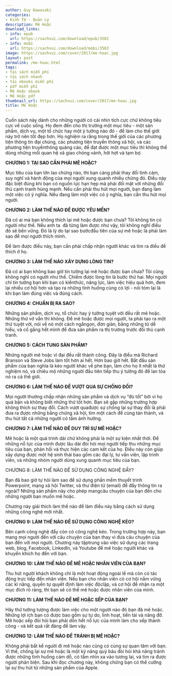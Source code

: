 ```yaml
---
author: Guy Kawasaki
categories:
- Kinh Tế - Quản Lý
description: Mê Hoặc
download_links:
- info: epub
  url: https://sachvui.com/download/epub/3502
- info: mobi
  url: https://sachvui.com/download/mobi/3503
image: https://sachvui.com/cover/2017/me-hoac.jpg
layout: post
permalink: /me-hoac.html
tags:
- tải sách miễn phí
- tải sách nhanh
- tải ebooks miễn phí
- pdf miễn phí
- Mê Hoặc ebook
- Mê Hoặc pdf
thumbnail_url: https://sachvui.com/cover/2017/me-hoac.jpg
title: Mê Hoặc
---
```


 <div class="item-desc text-justify"> <p>Cuốn sách này dành cho những người có cái nhìn tích cực chứ không tiêu cực về cuộc sống. Họ đem đến cho thị trường một mục tiêu - một sản phẩm, dịch vụ, một tổ chức hay một ý tưởng nào đó - để làm cho thế giới này trở nên tốt đẹp hơn. Họ nghiệm ra rằng trong thế giới của các phương tiện thông tin đại chúng, các phương tiện truyền thông xã hội, và các phương tiện truyềnthông quảng cáo, để đạt được một mục tiêu thì không thể dùng những mối quan hệ xã giao chóng vánh, hời hợt và tạm bợ.</p><p><strong>CHƯƠNG 1: TẠI SAO CẦN PHẢI MÊ HOẶC?</strong></p><p>Mục tiêu của bạn lớn lao chừng nào, thì bạn càng phải thay đổi tình cảm, suy nghĩ và hành động của mọi người xung quanh nhiều chừng đó. Điều này đặc biệt đúng khi bạn có nguồn lực hạn hẹp mà phải đối mặt với những đối thủ cạnh tranh hùng mạnh. Nếu cần phải thu hút mọi người, bạn đang làm một việc có ý nghĩa. Nếu đang làm một việc có ý nghĩa, bạn cần thu hút mọi người.</p><p><strong>CHƯƠNG 2: LÀM THẾ NÀO ĐỂ ĐƯỢC YÊU MẾN?</strong></p><p>Đã có ai mà bạn không thích lại mê hoặc được bạn chưa? Tôi không tin có người như thế. Nếu anh ta  đã từng làm được như vậy, tôi không nghĩ điều đó sẽ bền vững. Đó là lý do tại sao bướcđầu tiên của sự mê hoặc là phải làm sao để mọi người thích mình.</p><p>Để làm được điều này, bạn cần phải chấp nhận người khác và tìm ra điều để thích ở họ.</p><p><strong>CHƯƠNG 3: LÀM THẾ NÀO XÂY DỰNG LÒNG TIN?</strong></p><p>Đã có ai bạn không bao giờ tin tưởng lại mê hoặc được bạn chưa? Tôi cũng không nghĩ có người như thế. Chiếm được lòng tin là bước thứ hai. Mọi người chỉ tin tưởng bạn khi bạn có kiếnthức, năng lực, làm việc hiệu quả hơn, đem lại nhiều cơ hội hơn và tạo ra những tình huống cùng có lợi - nói tóm lại là khi bạn làm đúng việc và đúng cách.</p><p><strong>CHƯƠNG 4: CHUẨN BỊ RA SAO?</strong></p><p>Những sản phẩm, dịch vụ, tổ chức hay ý tưởng tuyệt vời đều rất mê hoặc. Những thứ vớ vẩn thì không. Để mê hoặc được mọi người, ta phải tạo ra một thứ tuyệt vời, nói về nó một cách ngắngọn, đơn giản, bằng những từ dễ hiểu, và cố gắng hết mình để đưa sản phẩm ra thị trường trước đối thủ cạnh tranh.</p><p><strong>CHƯƠNG 5: CÁCH TUNG SẢN PHẨM?</strong></p><p>Những người mê hoặc vĩ đại đều rất thành công. Đây là điều mà Richard Branson và Steve Jobs làm tốt hơn ai hết. Hơn bao giờ hết. Bắt đầu sản phẩm của bạn nghĩa là kéo người khác về phe bạn, làm cho họ ít nhất là thử nghiệm nó, và chiêu mộ những người đầu tiên tiếp thu ý tưởng đó để lan tỏa nó ra cả thế giới.</p><p><strong>CHƯƠNG 6: LÀM THẾ NÀO ĐỂ VƯỢT QUA SỰ CHỐNG ĐỐI?</strong></p><p>Mọi người thường chấp nhận những sản phẩm và dịch vụ “đủ tốt” bởi vì họ quá bận và không biết những thứ tốt hơn. Bạn sẽ gặp những trường hợp không thích sự thay đổi. Cách vượt quađược sự chống lại sự thay đổi là phải đưa ra được những bằng chứng xã hội, tìm một cách để cùng tán thành, và thu hút tất cả những người có tầm ảnh hưởng.</p><p><strong>CHƯƠNG 7: LÀM THẾ NÀO ĐỂ DUY TRÌ SỰ MÊ HOẶC?</strong></p><p>Mê hoặc là một quá trình dài chứ không phải là một sự kiện nhất thời. Để những nỗ lực của mình được lâu dài đòi hỏi mọi người tiếp thu những mục tiêu của bạn, phản hồi và thực hiện các cam kết của họ. Điều này còn giúp xây dựng được một hệ sinh thái bao gồm các đại lý, tư vấn viên, lập trình viên, và những nhóm người dùng xung quanh mục tiêu của bạn.</p><p>CHƯƠNG 8: LÀM THẾ NÀO ĐỂ SỬ DỤNG CÔNG NGHỆ ĐẨY?</p><p>Bạn đã bao giờ tự hỏi làm sao để sử dụng phần mềm thuyết trình Powerpoint, mạng xã hội Twitter, và thư điện tử (email) để đẩy thông tin ra ngoài? Những sản phẩm này cho phép mangcâu chuyện của bạn đến cho những người bạn muốn mê hoặc.</p><p>Chương này giải thích làm thế nào để làm điều này bằng cách sử dụng những công nghệ mới nhất.</p><p><strong>CHƯƠNG 9: LÀM THẾ NÀO ĐỂ SỬ DỤNG CÔNG NGHỆ KÉO?</strong></p><p>Bên cạnh công nghệ đẩy còn có công nghệ kéo. Trong trường hợp này, bạn mang mọi người đến với câu chuyện của bạn thay vì đưa câu chuyện của bạn đến với mọi người. Chương này tậptrung vào việc sử dụng các trang web, blog, Facebook, LinkedIn, và Youtube để mê hoặc người khác và khuyến khích họ đến với bạn.</p><p><strong>CHƯƠNG 10: LÀM THẾ NÀO ĐỂ MÊ HOẶC NHÂN VIÊN CỦA BẠN?</strong></p><p>Thu hút người khách không chỉ là một hoạt động ngoài lề mà còn có tác động trực tiếp đến nhân viên. Nếu bạn cho nhân viên có cơ hội nắm vững các kĩ năng, quyền tự quyết định làm việc độclập, và cơ hội để nhận ra một mục đích rõ ràng, thì bạn sẽ có thể mê hoặc được nhân viên của mình.</p><p><strong>CHƯƠNG 11: LÀM THẾ NÀO ĐỂ MÊ HOẶC SẾP CỦA BẠN?</strong></p><p>Hãy thử tưởng tượng được làm việc cho một người nào đó bạn đã mê hoặc. Những lợi ích bạn có được bao gồm sự tự do, linh hoạt, tiền tài và nâng đỡ. Mê hoặc sếp đòi hỏi bạn phải dồn hết nỗ lực của mình làm cho sếp thành công - và kết quả rất đáng để làm vậy.</p><p><strong>CHƯƠNG 12: LÀM THẾ NÀO ĐỂ TRÁNH BỊ MÊ HOẶC?</strong></p><p>Không phải bất kể người đi mê hoặc nào cũng có cùng sự quan tâm với bạn. Vì thế, chống lại sự mê hoặc là một kỹ năng quý báu đòi hỏi khả năng tránh được những tình huống cám dỗ, có tầm nhìn xa vào tương lai, và tìm ra được người phản biện. Sau khi đọc chương này, không chừng bạn có thể cưỡng lại sự thu hút từ những sản phẩm của Apple.</p> </div>